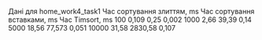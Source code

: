 Дані для home_work4_task1
    Час сортування злиттям, ms	Час сортування вставками, ms	Час Timsort, ms
100	                 0,109	                         0,25	           0,002
1000	               2,66	                          39,39	           0,14
5000	               18,56	                       77,573	           0,051
10000             	 31,58	                       2830,58	         0,107


